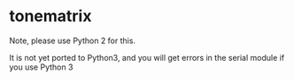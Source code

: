 # tonematrix

Note, please use Python 2 for this.

It is not yet ported to Python3, and you will get errors in the serial
module if you use Python 3
